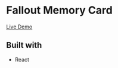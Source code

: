 # Fallout Memory Card



<a href='https://falloutmemorycard.netlify.app/'>Live Demo</a>

## Built with
* React
